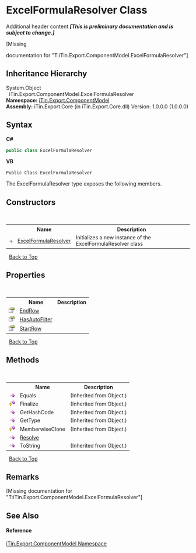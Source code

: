 # ExcelFormulaResolver Class
Additional header content _**\[This is preliminary documentation and is subject to change.\]**_

\[Missing <summary> documentation for "T:iTin.Export.ComponentModel.ExcelFormulaResolver"\]


## Inheritance Hierarchy
System.Object<br />&nbsp;&nbsp;iTin.Export.ComponentModel.ExcelFormulaResolver<br />
**Namespace:**&nbsp;<a href="55171ca4-890c-0ab2-e812-efe82bc0b686">iTin.Export.ComponentModel</a><br />**Assembly:**&nbsp;iTin.Export.Core (in iTin.Export.Core.dll) Version: 1.0.0.0 (1.0.0.0)

## Syntax

**C#**<br />
``` C#
public class ExcelFormulaResolver
```

**VB**<br />
``` VB
Public Class ExcelFormulaResolver
```

The ExcelFormulaResolver type exposes the following members.


## Constructors
&nbsp;<table><tr><th></th><th>Name</th><th>Description</th></tr><tr><td>![Public method](media/pubmethod.gif "Public method")</td><td><a href="ad24e3cd-0dbc-0384-1515-34ab66f814cf">ExcelFormulaResolver</a></td><td>
Initializes a new instance of the ExcelFormulaResolver class</td></tr></table>&nbsp;
<a href="#excelformularesolver-class">Back to Top</a>

## Properties
&nbsp;<table><tr><th></th><th>Name</th><th>Description</th></tr><tr><td>![Public property](media/pubproperty.gif "Public property")</td><td><a href="5db110ff-21cf-8994-1344-c59a47c90d9e">EndRow</a></td><td /></tr><tr><td>![Public property](media/pubproperty.gif "Public property")</td><td><a href="03a7ff5d-7f03-0622-6478-5f00be0c35f0">HasAutoFilter</a></td><td /></tr><tr><td>![Public property](media/pubproperty.gif "Public property")</td><td><a href="90c326a8-5d5b-0df4-2858-b2f9fdb16636">StartRow</a></td><td /></tr></table>&nbsp;
<a href="#excelformularesolver-class">Back to Top</a>

## Methods
&nbsp;<table><tr><th></th><th>Name</th><th>Description</th></tr><tr><td>![Public method](media/pubmethod.gif "Public method")</td><td>Equals</td><td> (Inherited from Object.)</td></tr><tr><td>![Protected method](media/protmethod.gif "Protected method")</td><td>Finalize</td><td> (Inherited from Object.)</td></tr><tr><td>![Public method](media/pubmethod.gif "Public method")</td><td>GetHashCode</td><td> (Inherited from Object.)</td></tr><tr><td>![Public method](media/pubmethod.gif "Public method")</td><td>GetType</td><td> (Inherited from Object.)</td></tr><tr><td>![Protected method](media/protmethod.gif "Protected method")</td><td>MemberwiseClone</td><td> (Inherited from Object.)</td></tr><tr><td>![Public method](media/pubmethod.gif "Public method")</td><td><a href="1f00496d-c3db-dbb7-5a42-20c26109b750">Resolve</a></td><td /></tr><tr><td>![Public method](media/pubmethod.gif "Public method")</td><td>ToString</td><td> (Inherited from Object.)</td></tr></table>&nbsp;
<a href="#excelformularesolver-class">Back to Top</a>

## Remarks
\[Missing <remarks> documentation for "T:iTin.Export.ComponentModel.ExcelFormulaResolver"\]

## See Also


#### Reference
<a href="55171ca4-890c-0ab2-e812-efe82bc0b686">iTin.Export.ComponentModel Namespace</a><br />